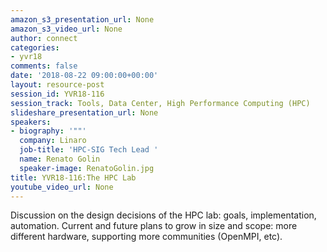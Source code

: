 ```yaml
---
amazon_s3_presentation_url: None
amazon_s3_video_url: None
author: connect
categories:
- yvr18
comments: false
date: '2018-08-22 09:00:00+00:00'
layout: resource-post
session_id: YVR18-116
session_track: Tools, Data Center, High Performance Computing (HPC)
slideshare_presentation_url: None
speakers:
- biography: '""'
  company: Linaro
  job-title: 'HPC-SIG Tech Lead '
  name: Renato Golin
  speaker-image: RenatoGolin.jpg
title: YVR18-116:The HPC Lab
youtube_video_url: None
---
```


Discussion on the design decisions of the HPC lab: goals, implementation, automation.
Current and future plans to grow in size and scope: more different hardware, supporting more communities (OpenMPI, etc).